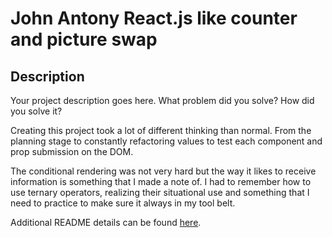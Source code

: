 # John Antony React.js like counter and picture swap

## Description

Your project description goes here. What problem did you solve? How did you solve it?

Creating this project took a lot of different thinking than normal. From the planning stage to constantly refactoring values to test each component and prop submission on the DOM.

The conditional rendering was not very hard but the way it likes to receive information is something that I made a note of. I had to remember how to use ternary operators, realizing their situational use and something that I need to practice to make sure it always in my tool belt.

Additional README details can be found [here](https://github.com/PrimeAcademy/readme-template/blob/master/README.md).

